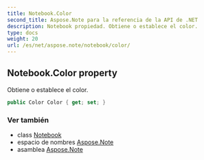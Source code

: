 ```yaml
---
title: Notebook.Color
second_title: Aspose.Note para la referencia de la API de .NET
description: Notebook propiedad. Obtiene o establece el color.
type: docs
weight: 20
url: /es/net/aspose.note/notebook/color/
---
```

## Notebook.Color property

Obtiene o establece el color.

```csharp
public Color Color { get; set; }
```

### Ver también

* class [Notebook](../)
* espacio de nombres [Aspose.Note](../../notebook/)
* asamblea [Aspose.Note](../../../)


